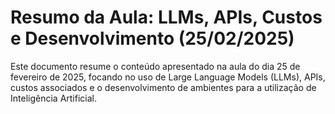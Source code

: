 # Resumo da Aula: LLMs, APIs, Custos e Desenvolvimento (25/02/2025)

Este documento resume o conteúdo apresentado na aula do dia 25 de fevereiro de 2025, focando no uso de Large Language Models (LLMs), APIs, custos associados e o desenvolvimento de ambientes para a utilização de Inteligência Artificial.